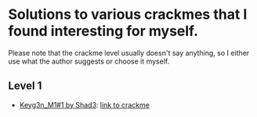 # Solutions to various crackmes that I found interesting for myself.

Please note that the crackme level usually doesn't say anything, so I either use what the author suggests or choose it myself.

## Level 1

- [Keyg3n_M1#1 by Shad3](https://github.com/itwaseasy/crackmes-solutions/tree/master/crackmes.one/level1_Shad3_Keyg3n_M1_1): [link to crackme](https://crackmes.one/crackme/5e66aea233c5d4439bb2dde8)
